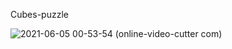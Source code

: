 Cubes-puzzle

![2021-06-05 00-53-54 (online-video-cutter com)](https://user-images.githubusercontent.com/28685443/120829770-be19e100-c598-11eb-8740-f46cc2dd26a4.gif)
